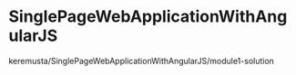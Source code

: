 # SinglePageWebApplicationWithAngularJS

keremusta/SinglePageWebApplicationWithAngularJS/module1-solution
